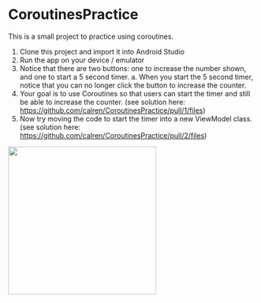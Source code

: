 # CoroutinesPractice

This is a small project to practice using coroutines.

1. Clone this project and import it into Android Studio
2. Run the app on your device / emulator
3. Notice that there are two buttons: one to increase the number shown, and one to start a 5 second timer.
  a. When you start the 5 second timer, notice that you can no longer click the button to increase the counter.
4. Your goal is to use Coroutines so that users can start the timer and still be able to increase the counter. (see solution here: https://github.com/calren/CoroutinesPractice/pull/1/files)
5. Now try moving the code to start the timer into a new ViewModel class. (see solution here: https://github.com/calren/CoroutinesPractice/pull/2/files)

<img src="https://user-images.githubusercontent.com/5016806/136843466-bf20d65b-c4bb-4896-9246-0a4ef0d43b43.png" width="300" >
